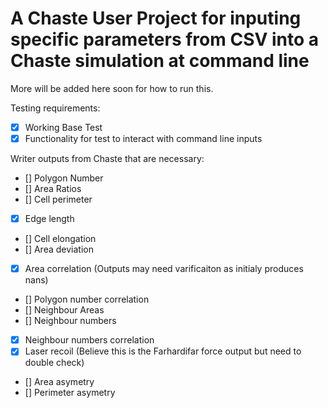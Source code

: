# A Chaste User Project for inputing specific parameters from CSV into a Chaste simulation at command line
More will be added here soon for how to run this. 

Testing requirements:
- [x] Working Base Test
- [x] Functionality for test to interact with command line inputs
    
Writer outputs from Chaste that are necessary:
- [] Polygon Number
- [] Area Ratios
- [] Cell perimeter
- [x] Edge length
- [] Cell elongation
- [] Area deviation
- [x] Area correlation (Outputs may need varificaiton as initialy produces nans)
- [] Polygon number correlation
- [] Neighbour Areas
- [] Neighbour numbers
- [x] Neighbour numbers correlation
- [x] Laser recoil (Believe this is the Farhardifar force output but need to double check)
- [] Area asymetry
- [] Perimeter asymetry
